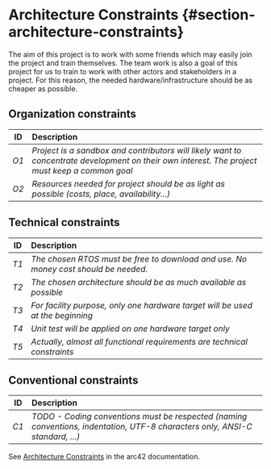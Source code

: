 # Architecture Constraints {#section-architecture-constraints}

The aim of this project is to work with some friends which may easily join the project and train themselves. The team work is also a goal of this project for us to train to work with other actors and stakeholders in a project.
For this reason, the needed hardware/infrastructure should be as cheaper as possible.

## Organization constraints

| ID  | Description |
|-------------|:-------------------------|
| *O1* | *Project is a sandbox and contributors will likely want to concentrate development on their own interest. The project must keep a common goal*   |
| *O2* | *Resources needed for project should be as light as possible (costs, place, availability...)* |

## Technical constraints

| ID  | Description |
|-------------|:-------------------------|
| *T1* | *The chosen RTOS must be free to download and use. No money cost should be needed.*   |
| *T2* | *The chosen architecture should be as much available as possible* |
| *T3* | *For facility purpose, only one hardware target will be used at the beginning* |
| *T4* | *Unit test will be applied on one hardware target only* |
| *T5* | *Actually, almost all functional requirements are technical constraints* |

## Conventional constraints
| ID  | Description |
|-------------|:-------------------------|
| *C1* | *TODO - Coding conventions must be respected (naming conventions, indentation, UTF-8 characters only, ANSI-C standard, ...)*   |



See [Architecture Constraints](https://docs.arc42.org/section-2/) in the
arc42 documentation.
